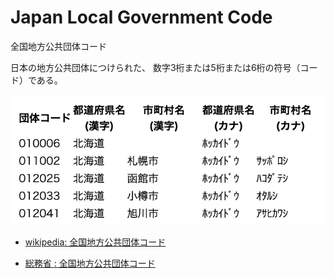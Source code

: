 Japan Local Government Code
===============

全国地方公共団体コード

日本の地方公共団体につけられた、
数字3桁または5桁または6桁の符号（コード）である。

![japan local government code](https://github.com/ohwada/World_Countries/blob/main/japan_local_municipal_code/japan_local_government_code/screenshots/japan_local_japan_local_government_code.png)


- [wikipedia: 全国地方公共団体コード](https://ja.wikipedia.org/wiki/%E5%85%A8%E5%9B%BD%E5%9C%B0%E6%96%B9%E5%85%AC%E5%85%B1%E5%9B%A3%E4%BD%93%E3%82%B3%E3%83%BC%E3%83%89)

- [総務省 : 全国地方公共団体コード](https://www.soumu.go.jp/denshijiti/code.html)

